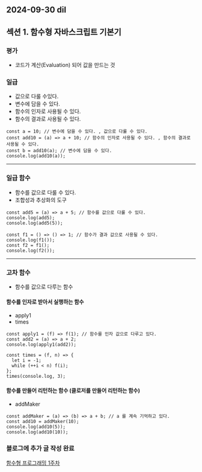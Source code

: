 ## 2024-09-30 dil

## 섹션 1. 함수형 자바스크립트 기본기

### 평가
- 코드가 계산(Evaluation) 되어 값을 만드는 것

### 일급
- 값으로 다룰 수있다.
- 변수에 담을 수 있다.
- 함수의 인자로 사용될 수 있다.
- 함수의 결과로 사용될 수 있다.

```
const a = 10; // 변수에 담을 수 있다. , 값으로 다룰 수 있다.
const add10 = (a) => a + 10; // 함수의 인자로 사용될 수 있다. , 함수의 결과로 사용될 수 있다.
const b = add10(a); // 변수에 담을 수 있다.
console.log(add10(a));
```

---------------------------------------------------------

### 일급 함수
- 함수를 값으로 다룰 수 있다.
- 조합성과 추상화의 도구

```
const add5 = (a) => a + 5; // 함수를 값으로 다룰 수 있다.
console.log(add5);
console.log(add5(5));
```
```
const f1 = () => () => 1; // 함수가 결과 값으로 사용될 수 있다.
console.log(f1());
const f2 = f1();
console.log(f2());
```
---------------------------------------------------------

### 고차 함수
- 함수를 값으로 다루는 함수

#### 함수를 인자로 받아서 실행하는 함수
- apply1
- times
```
const apply1 = (f) => f(1); // 함수를 인자 값으로 다루고 있다.
const add2 = (a) => a + 2;
console.log(apply1(add2));
```
```
const times = (f, n) => {
  let i = -1;
  while (++i < n) f(i);
};
times(console.log, 3);
```

#### 함수를 만들어 리턴하는 함수 (클로저를 만들어 리턴하는 함수)
- addMaker

```
const addMaker = (a) => (b) => a + b; // a 를 계속 기억하고 있다.
const add10 = addMaker(10);
console.log(add10(5));
console.log(add10(10));
```


### 블로그에 추가 글 작성 완료    
[함수형 프로그래밍 1주차](https://inblog.ai/luke/%ED%95%A8%EC%88%98%ED%98%95-%ED%94%84%EB%A1%9C%EA%B7%B8%EB%9E%98%EB%B0%8D-1%EC%A3%BC%EC%B0%A8-30505?traffic_type=internal)

